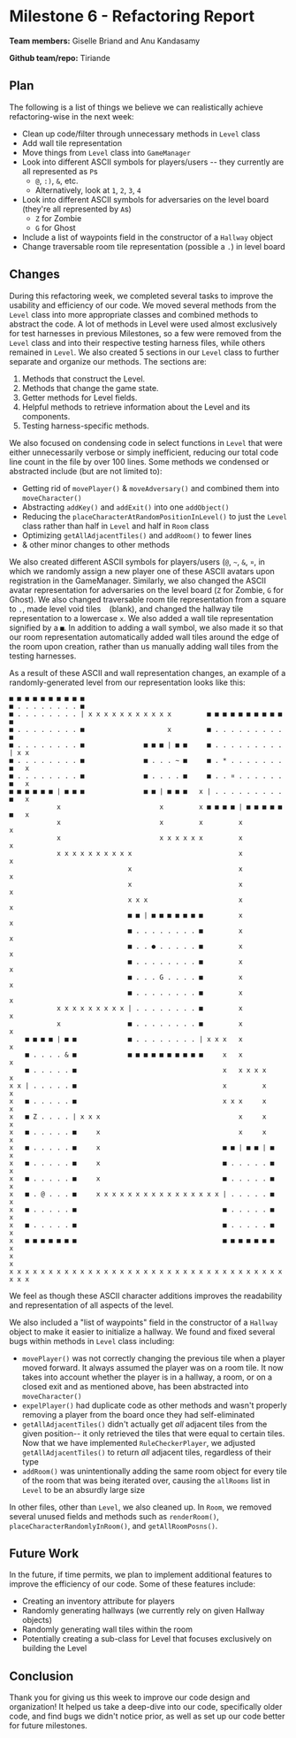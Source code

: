 # Milestone 6 - Refactoring Report

**Team members:**
Giselle Briand and Anu Kandasamy

**Github team/repo:** Tiriande


## Plan

The following is a list of things we believe we can realistically achieve refactoring-wise in the next week:

* Clean up code/filter through unnecessary methods in `Level` class
* Add wall tile representation
* Move things from `Level` class into `GameManager`
* Look into different ASCII symbols for players/users -- they currently are all represented as `P`s
  * `@`, `:)`, `&`, etc.
  * Alternatively, look at `1`, `2`, `3`, `4`
* Look into different ASCII symbols for adversaries on the level board (they're all represented by `A`s)  
  * `Z` for Zombie
  * `G` for Ghost
* Include a list of waypoints field in the constructor of a `Hallway` object
* Change traversable room tile representation (possible a `.`) in level board


## Changes

During this refactoring week, we completed several tasks to improve the usability and efficiency of our code. We 
moved several methods from the `Level` class into more appropriate classes and combined methods to abstract the code.
A lot of methods in Level were used almost exclusively for test harnesses in previous Milestones, so a few were removed
from the `Level` class and into their respective testing harness files, while others remained in `Level`. 
We also created 5 sections in our `Level` class to further separate and organize our methods. The sections are:

1. Methods that construct the Level.
2. Methods that change the game state.
3. Getter methods for Level fields. 
4. Helpful methods to retrieve information about the Level and its components.
5. Testing harness-specific methods.

We also focused on condensing code in select functions in `Level` that were either unnecessarily verbose or simply
inefficient, reducing our total code line count in the file by over 100 lines. Some methods we condensed or abstracted
include (but are not limited to):
* Getting rid of `movePlayer()` & `moveAdversary()` and combined them into `moveCharacter()`
* Abstracting `addKey()` and `addExit()` into one `addObject()`
* Reducing the `placeCharacterAtRandomPositionInLevel()` to just the `Level` class rather than half in `Level` and half
  in `Room` class
* Optimizing `getAllAdjacentTiles()` and `addRoom()` to fewer lines
* & other minor changes to other methods

We also created different ASCII symbols for players/users (`@`, `~`, `&`, `¤`, in which we randomly assign a new player
one of these ASCII avatars upon registration in the GameManager. Similarly, we also changed the ASCII avatar representation
for adversaries on the level board (`Z` for Zombie, `G` for Ghost). We also changed traversable room tile representation from a square to `.`,
made level void tiles ` ` (blank), and changed the hallway tile representation to a lowercase `x`. We also added a wall tile representation signified 
by a `■`. In addition to adding a wall symbol, we also made it so that our room representation automatically added wall tiles around the edge of the room
upon creation, rather than us manually adding wall tiles from the testing harnesses.

As a result of these ASCII and wall representation changes, an example of a randomly-generated level from our
representation looks like this:

```
■ ■ ■ ■ ■ ■ ■ ■ ■ ■                                                            
■ . . . . . . . . ■                                                            
■ . . . . . . . . | x x x x x x x x x x x         ■ ■ ■ ■ ■ ■ ■ ■ ■ ■ ■        
■ . . . . . . . . ■                     x         ■ . . . . . . . . . ■        
■ . . . . . . . . ■               ■ ■ ■ | ■ ■     ■ . . . . . . . . . | x x    
■ . . . . . . . . ■               ■ . . . ~ ■     ■ . * . . . . . . . ■   x    
■ . . . . . . . . ■               ■ . . . . ■     ■ . . ¤ . . . . . . ■   x    
■ ■ ■ ■ ■ ■ | ■ ■ ■               ■ ■ | ■ ■ ■   x | . . . . . . . . . ■   x    
            x                         x         x ■ ■ ■ ■ | ■ ■ ■ ■ ■ ■   x    
            x                         x         x         x               x    
            x                         x x x x x x         x               x    
            x x x x x x x x x x                           x               x    
                              x                           x               x    
                              x                           x               x    
                              x x x                       x               x    
                              ■ ■ | ■ ■ ■ ■ ■ ■ ■         x               x    
                              ■ . . . . . . . . ■         x               x    
                              ■ . . ● . . . . . ■         x               x    
                              ■ . . . . . . . . ■         x               x    
                              ■ . . . G . . . . ■         x               x    
                              ■ . . . . . . . . ■         x               x    
            x x x x x x x x x | . . . . . . . . ■         x               x    
            x                 ■ . . . . . . . . ■         x               x    
    ■ ■ ■ ■ | ■ ■             ■ . . . . . . . . | x x x   x               x    
    ■ . . . . & ■             ■ ■ ■ ■ ■ ■ ■ ■ ■ ■     x   x               x    
    ■ . . . . . ■                                     x   x x x x         x    
x x | . . . . . ■                                     x         x         x    
x   ■ . . . . . ■                                     x x x     x         x    
x   ■ Z . . . . | x x x                                   x     x         x    
x   ■ . . . . . ■     x                                   x     x         x    
x   ■ . . . . . ■     x                               ■ ■ | ■ ■ | ■       x    
x   ■ . . . . . ■     x                               ■ . . . . . ■       x    
x   ■ . . . . . ■     x                               ■ . . . . . ■       x    
x   ■ . @ . . . ■     x x x x x x x x x x x x x x x x | . . . . . ■       x    
x   ■ . . . . . ■                                     ■ . . . . . ■       x    
x   ■ . . . . . ■                                     ■ . . . . . ■       x    
x   ■ ■ ■ ■ ■ ■ ■                                     ■ ■ ■ ■ ■ ■ ■       x    
x                                                                         x    
x x x x x x x x x x x x x x x x x x x x x x x x x x x x x x x x x x x x x x   
```
We feel as though these ASCII character additions improves the readability and representation of all aspects of the level.

We also included a "list of waypoints" field in the constructor of a `Hallway` object to make it easier to initialize a hallway. 
We found and fixed several bugs within methods in `Level` class including:
* `movePlayer()` was not correctly changing the previous tile when a player moved forward. It always assumed the player
  was on a room tile. It now takes into account whether the player is in a hallway, a room, or on a closed exit and as
  mentioned above, has been abstracted into `moveCharacter()`
* `expelPlayer()` had duplicate code as other methods and wasn't properly removing a player from the board once they had
  self-eliminated
* `getAllAdjacentTiles()` didn't actually get *all* adjacent tiles from the given position-- it only retrieved the tiles
  that were equal to certain tiles. Now that we have implemented `RuleCheckerPlayer`, we adjusted `getAllAdjacentTiles()`
  to return *all* adjacent tiles, regardless of their type
* `addRoom()` was unintentionally adding the same room object for every tile of the room that was being iterated over,
  causing the `allRooms` list in `Level` to be an absurdly large size

In other files, other than `Level`, we also cleaned up. In `Room`, we removed several unused fields and methods
such as `renderRoom()`, `placeCharacterRandomlyInRoom()`, and `getAllRoomPosns()`. 

## Future Work

In the future, if time permits, we plan to implement additional features to improve the efficiency of our code. Some of these features include:
* Creating an inventory attribute for players
* Randomly generating hallways (we currently rely on given Hallway objects)
* Randomly generating wall tiles within the room 
* Potentially creating a sub-class for Level that focuses exclusively on building the Level

## Conclusion

Thank you for giving us this week to improve our code design and organization! It helped us take a deep-dive into our code,
specifically older code, and find bugs we didn't notice prior, as well as set up our code better for
future milestones.
